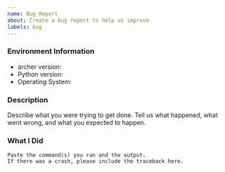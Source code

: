 ```yaml
---
name: Bug Report
about: Create a bug report to help us improve
labels: bug
---
```


<!-- Please search existing issues to avoid creating duplicates. -->

### Environment Information

-   archer version:
-   Python version:
-   Operating System:

### Description

Describe what you were trying to get done.
Tell us what happened, what went wrong, and what you expected to happen.

### What I Did

```
Paste the command(s) you ran and the output.
If there was a crash, please include the traceback here.
```
